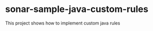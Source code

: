 sonar-sample-java-custom-rules
==============================

This project shows how to implement custom java rules
